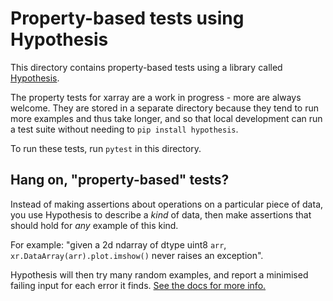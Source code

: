 # Property-based tests using Hypothesis

This directory contains property-based tests using a library
called [Hypothesis](https://github.com/HypothesisWorks/hypothesis-python).

The property tests for xarray are a work in progress - more are always welcome.
They are stored in a separate directory because they tend to run more examples
and thus take longer, and so that local development can run a test suite
without needing to `pip install hypothesis`.

To run these tests, run `pytest` in this directory.

## Hang on, "property-based" tests?

Instead of making assertions about operations on a particular piece of
data, you use Hypothesis to describe a _kind_ of data, then make assertions
that should hold for _any_ example of this kind.

For example: "given a 2d ndarray of dtype uint8 `arr`,
`xr.DataArray(arr).plot.imshow()` never raises an exception".

Hypothesis will then try many random examples, and report a minimised
failing input for each error it finds.
[See the docs for more info.](https://hypothesis.readthedocs.io/en/master/)
